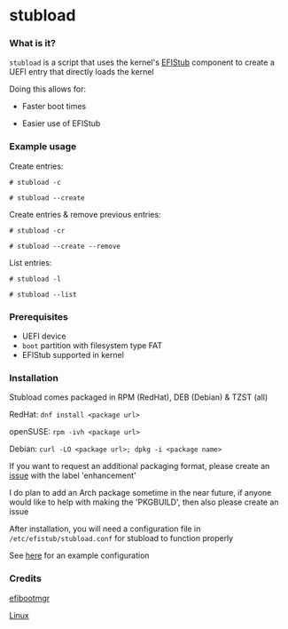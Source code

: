 # stubload

### What is it?
`stubload` is a script that uses the kernel's
[EFIStub](https://www.kernel.org/doc/html/latest/admin-guide/efi-stub.html) component to create a UEFI entry
that directly loads the kernel

Doing this allows for:

* Faster boot times

* Easier use of EFIStub

### Example usage
Create entries:

`# stubload -c`

`# stubload --create`

Create entries & remove previous entries:

`# stubload -cr`

`# stubload --create --remove`

List entries:

`# stubload -l`

`# stubload --list`

### Prerequisites

* UEFI device
* `boot` partition with filesystem type FAT
* EFIStub supported in kernel

### Installation
Stubload comes packaged in RPM (RedHat),
DEB (Debian) & TZST (all)

RedHat: `dnf install <package url>`

openSUSE: `rpm -ivh <package url>`

Debian: `curl -LO <package url>; dpkg -i <package name>`

If you want to request an additional packaging format,
please create an [issue](https://github.com/9Omori/stubload/issues)
with the label 'enhancement'

I do plan to add an Arch package sometime in the
near future, if anyone would like to help with
making the 'PKGBUILD', then also please create
an issue

After installation, you will need a configuration file
in `/etc/efistub/stubload.conf` for stubload to function
properly

See [here](https://github.com/9Omori/stubload/blob/main/etc/stubload.conf) for an example configuration

### Credits
[efibootmgr](https://github.com/rhboot/efibootmgr)

[Linux](https://www.kernel.org/)
